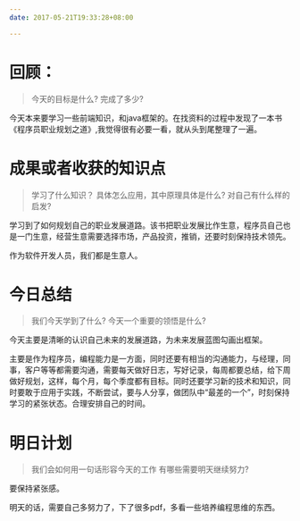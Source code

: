 ```yaml
---
date: 2017-05-21T19:33:28+08:00

---
```


# 回顾：
> 今天的目标是什么?
> 完成了多少?

今天本来要学习一些前端知识，和java框架的。在找资料的过程中发现了一本书《程序员职业规划之道》,我觉得很有必要一看，就从头到尾整理了一遍。



# 成果或者收获的知识点
> 学习了什么知识？
> 具体怎么应用，其中原理具体是什么?
> 对自己有什么样的启发?

学习到了如何规划自己的职业发展道路。该书把职业发展比作生意，程序员自己也是一门生意，经营生意需要选择市场，产品投资，推销，还要时刻保持技术领先。

作为软件开发人员，我们都是生意人。


# 今日总结
> 我们今天学到了什么?
> 今天一个重要的领悟是什么?

今天主要是清晰的认识自己未来的发展道路，为未来发展蓝图勾画出框架。


主要是作为程序员，编程能力是一方面，同时还要有相当的沟通能力，与经理，同事，客户等等都需要沟通，需要每天做好日志，写好记录，每周都要总结，给下周做好规划，这样，每个月，每个季度都有目标。同时还要学习新的技术和知识，同时要敢于应用于实践，不断尝试，要与人分享，做团队中“最差的一个”，时刻保持学习的紧张状态。合理安排自己的时间。


# 明日计划
> 我们会如何用一句话形容今天的工作
> 有哪些需要明天继续努力?

要保持紧张感。

明天的话，需要自己多努力了，下了很多pdf，多看一些培养编程思维的东西。
